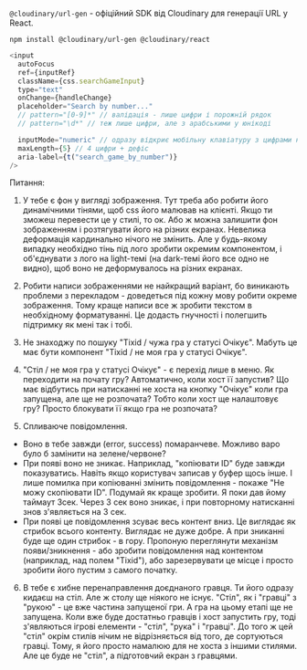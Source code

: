`@cloudinary/url-gen` - офіційний SDK від Cloudinary для генерації URL у React.

```
npm install @cloudinary/url-gen @cloudinary/react
```

```js
<input
  autoFocus
  ref={inputRef}
  className={css.searchGameInput}
  type="text"
  onChange={handleChange}
  placeholder="Search by number..."
  // pattern="[0-9]*" // валідація - лише цифри і порожній рядок
  // pattern="\d*" // теж лише цифри, але з арабськими у юнікоді

  inputMode="numeric" // одразу відкриє мобільну клавіатуру з цифрами на моб. пристроях
  maxLength={5} // 4 цифри + дефіс
  aria-label={t("search_game_by_number")}
/>
```

Питання:

1. У тебе є фон у вигляді зображення. Тут треба або робити його динамічними тінями, щоб css його малював на клієнті. Якщо ти зможеш перевести це у стилі, то ок. Або ж можна залишити фон зображенням і розтягувати його на різних екранах. Невелика деформація кардинально нічого не змінить. Але у будь-якому випадку необхідно тінь під лого зробити окремим компонентом, і об'єднувати з лого на light-темі (на dark-темі його все одно не видно), щоб воно не деформувалось на різних екранах.

2. Робити написи зображеннями не найкращий варіант, бо виникають проблеми з перекладом - доведеться під кожну мову робити окреме зображення. Тому краще написи все ж зробити текстом в необхідному форматуванні. Це додасть гнучності і полегшить підтримку як мені так і тобі.

3. Не знаходжу по пошуку "Tixid / чужа гра у статусі Очікує". Мабуть це має бути компонент "Tixid / не моя гра у статусі Очікує".
4. "Стіл / не моя гра у статусі Очікує" - є перехід лише в меню. Як переходити на почату гру? Автоматично, коли хост її запустив? Що має відбутись при натисканні не хоста на кнопку "Очікує" коли гра запущена, але ще не розпочата? Тобто коли хост ще налаштовує гру? Просто блокувати її якщо гра не розпочата?

5. Спливаюче повідомлення.

- Воно в тебе завжди (error, success) помаранчеве. Можливо варо було б замінити на зелене/червоне?
- При появі воно не зникає. Наприклад, "копіювати ID" буде завжди показуватись. Навіть якщо користувач записав у буфер щось інше. І лише помилка при копіюванні змінить повідомлення - покаже "Не можу скопіювати ID". Подумай як краще зробити. Я поки дав йому таймаут 3сек. Через 3 сек воно зникає, і при повторному натисканні знов з'являється на 3 сек.
- При появі це повідомлення зсуває весь контент вниз. Це виглядає як стрибок всього контенту. Виглядає не дуже добре. А при зниканні буде ще один стрибок - в гору. Пропоную переглянути механізм появи/зникнення - або зробити повідомлення над контентом (наприклад, над полем "Tixid"), або зарезервувати це місце і просто зробити його пустим з самого початку.

6. В тебе є хибне перенаправлення доєднаного гравця. Ти його одразу кидаєш на стіл. Але ж столу ще ніякого не існує. "Стіл", як і "гравці" з "рукою" - це вже частина запущеної гри. А гра на цьому етапі ще не запущена. Коли вже буде достатньо гравців і хост запустить гру, тоді з'являються ігрові елементи - "стіл", "рука" і "гравці".
   До того ж цей "стіл" окрім стилів нічим не відрізняється від того, де сортуються гравці. Тому, я його просто намалюю для не хоста з іншими стилями. Але це буде не "стіл", а підготовчий екран з гравцями.
